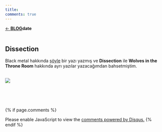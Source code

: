 ```yaml
---
title:
comments: true
---
```

<a href="../index.html">&#8592; **BLOG**</a><p2>**date**</p2><br><br>
<html><head>
	<link rel="stylesheet" type="text/css" href="../markdownStyle.css">
	<link rel="icon" href="../coloricon.png">
	<link rel="stylesheet" href="../tomorrow-night.css">
	<script src="../highlight.pack.js"></script><script>hljs.initHighlightingOnLoad();</script>
</head></html>

## Dissection 

Black metal hakkında [şöyle](https://caglayandemirci.github.io/blog/black-metal) bir yazı yazmış ve **Dissection** ile **Wolves in the Throne Room** hakkında ayrı yazılar yazacağımdan bahsetmiştim.

<br>![](https://wiebkerost.files.wordpress.com/2013/05/dissection_promopic_03.jpg)<br>



<br><br><br>
<script id="dsq-count-scr" src="//caglayandemirci-github-io.disqus.com/count.js" async></script>
<a href="http://foo.com/bar.html#disqus_thread"></a>
{% if page.comments %}
<div id="disqus_thread"></div>
<script>
/**
*  RECOMMENDED CONFIGURATION VARIABLES: EDIT AND UNCOMMENT THE SECTION BELOW TO INSERT DYNAMIC VALUES FROM YOUR PLATFORM OR CMS.
*  LEARN WHY DEFINING THESE VARIABLES IS IMPORTANT: https://disqus.com/admin/universalcode/#configuration-variables*/
/*
var disqus_config = function () {
this.page.url = PAGE_URL;  // Replace PAGE_URL with your page's canonical URL variable
this.page.identifier = PAGE_IDENTIFIER; // Replace PAGE_IDENTIFIER with your page's unique identifier variable
};
*/
(function() { // DON'T EDIT BELOW THIS LINE
var d = document, s = d.createElement('script');
s.src = 'https://caglayandemirci-github-io.disqus.com/embed.js';
s.setAttribute('data-timestamp', +new Date());
(d.head || d.body).appendChild(s);
})();
</script>
<noscript>Please enable JavaScript to view the <a href="https://disqus.com/?ref_noscript">comments powered by Disqus.</a></noscript>                       
{% endif %} 
<br>